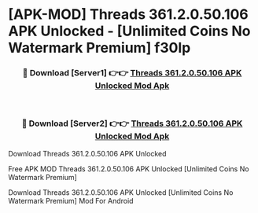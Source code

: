 # [APK-MOD] Threads 361.2.0.50.106 APK Unlocked - [Unlimited Coins No Watermark Premium] f30lp



<div align="center">
<h3>🔴 Download [Server1] 👉👉 <a href="https://momento.my/?title=Threads_361.2.0.50.106_APK_Unlocked">Threads 361.2.0.50.106 APK Unlocked Mod Apk</a></h3><br>

<h3>🔴 Download [Server2] 👉👉 <a href="https://momento.my/?title=Threads_361.2.0.50.106_APK_Unlocked">Threads 361.2.0.50.106 APK Unlocked Mod Apk</a></h3>
</div>



Download Threads 361.2.0.50.106 APK Unlocked 

Free APK MOD Threads 361.2.0.50.106 APK Unlocked [Unlimited Coins No Watermark Premium]

Download Threads 361.2.0.50.106 APK Unlocked [Unlimited Coins No Watermark Premium] Mod For Android
